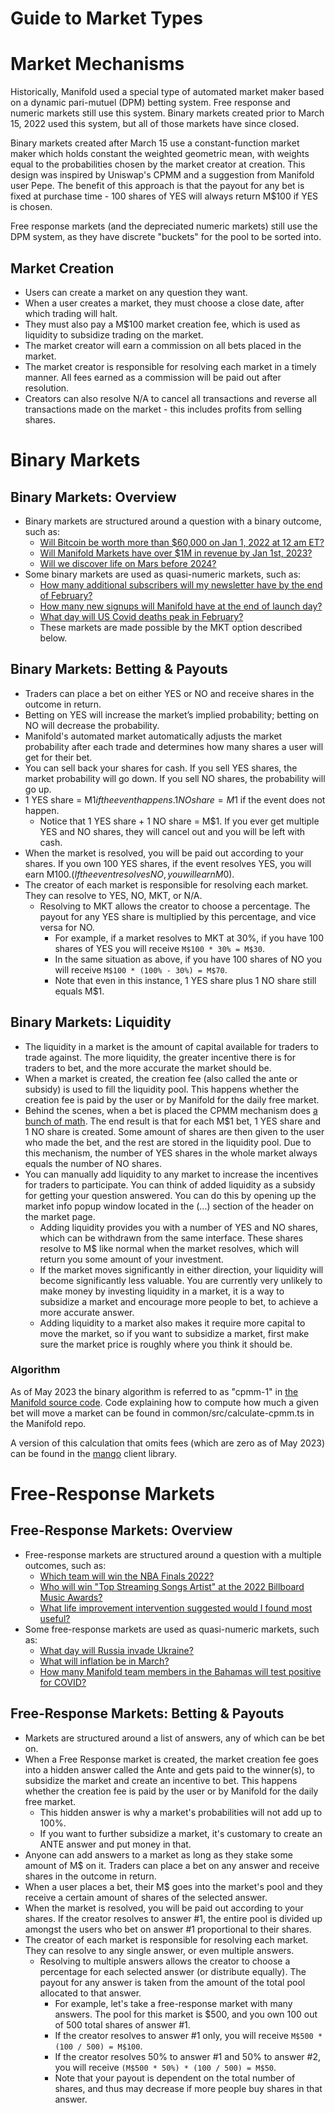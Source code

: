 # Guide to Market Types

# Market Mechanisms

Historically, Manifold used a special type of automated market maker based on a dynamic pari-mutuel (DPM) betting
system. Free response and numeric markets still use this system. Binary markets created prior to March 15, 2022 used
this system, but all of those markets have since closed.

Binary markets created after March 15 use a constant-function market maker which holds constant the weighted geometric
mean, with weights equal to the probabilities chosen by the market creator at creation. This design was inspired by
Uniswap's CPMM and a suggestion from Manifold user Pepe. The benefit of this approach is that the payout for any bet
is fixed at purchase time - 100 shares of YES will always return M$100 if YES is chosen.

Free response markets (and the depreciated numeric markets) still use the DPM system, as they have discrete "buckets"
for the pool to be sorted into.

## Market Creation

- Users can create a market on any question they want.
- When a user creates a market, they must choose a close date, after which trading will halt.
- They must also pay a M$100 market creation fee, which is used as liquidity to subsidize trading on the market.
- The market creator will earn a commission on all bets placed in the market.
- The market creator is responsible for resolving each market in a timely manner. All fees earned as a commission will be paid out after resolution.
- Creators can also resolve N/A to cancel all transactions and reverse all transactions made on the market - this includes profits from selling shares.

# Binary Markets

## Binary Markets: Overview

- Binary markets are structured around a question with a binary outcome, such as:
  - [Will Bitcoin be worth more than $60,000 on Jan 1, 2022 at 12 am ET?](https://manifold.markets/SG/will-bitcoin-be-worth-more-than-600)
  - [Will Manifold Markets have over $1M in revenue by Jan 1st, 2023?](https://manifold.markets/ManifoldMarkets/will-mantic-markets-have-over-1m)
  - [Will we discover life on Mars before 2024?](https://manifold.markets/LarsDoucet/will-we-discover-life-on-mars-befor)
- Some binary markets are used as quasi-numeric markets, such as:
  - [How many additional subscribers will my newsletter have by the end of February?](https://manifold.markets/Nu%C3%B1oSempere/how-many-additional-subscribers-wil)
  - [How many new signups will Manifold have at the end of launch day?](https://manifold.markets/ManifoldMarkets/how-many-new-signups-will-manifold)
  - [What day will US Covid deaths peak in February?](https://manifold.markets/JamesGrugett/what-day-will-us-covid-deaths-peak)
  - These markets are made possible by the MKT option described below.

## Binary Markets: Betting & Payouts

- Traders can place a bet on either YES or NO and receive shares in the outcome in return.
- Betting on YES will increase the market’s implied probability; betting on NO will decrease the probability.
- Manifold's automated market automatically adjusts the market probability after each trade and determines how many shares a user will get for their bet.
- You can sell back your shares for cash. If you sell YES shares, the market probability will go down. If you sell NO shares, the probability will go up.
- 1 YES share = M$1 if the event happens. 1 NO share = M$1 if the event does not happen.
  - Notice that 1 YES share + 1 NO share = M$1. If you ever get multiple YES and NO shares, they will cancel out and you will be left with cash.
- When the market is resolved, you will be paid out according to your shares. If you own 100 YES shares, if the event resolves YES, you will earn M$100. (If the event resolves NO, you will earn M$0).
- The creator of each market is responsible for resolving each market. They can resolve to YES, NO, MKT, or N/A.
  - Resolving to MKT allows the creator to choose a percentage. The payout for any YES share is multiplied by this percentage, and vice versa for NO.
    - For example, if a market resolves to MKT at 30%, if you have 100 shares of YES you will receive `M$100 * 30% = M$30`.
    - In the same situation as above, if you have 100 shares of NO you will receive `M$100 * (100% - 30%) = M$70`.
    - Note that even in this instance, 1 YES share plus 1 NO share still equals M$1.

## Binary Markets: Liquidity

- The liquidity in a market is the amount of capital available for traders to trade against. The more liquidity, the greater incentive there is for traders to bet, and the more accurate the market should be.
- When a market is created, the creation fee (also called the ante or subsidy) is used to fill the liquidity pool. This happens whether the creation fee is paid by the user or by Manifold for the daily free market.
- Behind the scenes, when a bet is placed the CPMM mechanism does [a bunch of math](http://bit.ly/maniswap). The end result is that for each M$1 bet, 1 YES share and 1 NO share is created. Some amount of shares are then given to the user who made the bet, and the rest are stored in the liquidity pool.
  Due to this mechanism, the number of YES shares in the whole market always equals the number of NO shares.
- You can manually add liquidity to any market to increase the incentives for traders to participate. You can think of added liquidity as a subsidy for getting your question answered. You can do this by opening up the market info popup window located in the (...) section of the header on the market page.
  - Adding liquidity provides you with a number of YES and NO shares, which can be withdrawn from the same interface. These shares resolve to M$ like normal when the market resolves, which will return you some amount of your investment.
  - If the market moves significantly in either direction, your liquidity will become significantly less valuable. You are currently very unlikely to make money by investing liquidity in a market, it is a way to subsidize a market and encourage more people to bet, to achieve a more accurate answer.
  - Adding liquidity to a market also makes it require more capital to move the market, so if you want to subsidize a market, first make sure the market price is roughly where you think it should be.

### Algorithm

As of May 2023 the binary algorithm is referred to as "cpmm-1" in [the Manifold
source code](https://github.com/manifoldmarkets/manifold). Code explaining
how to compute how much a given bet will move a market can be found in
common/src/calculate-cpmm.ts in the Manifold repo.

A version of this calculation that omits fees
(which are zero as of May 2023) can be found in the
[mango](https://github.com/kevinburke/mango/blob/main/algorithm.go) client
library.

# Free-Response Markets

## Free-Response Markets: Overview

- Free-response markets are structured around a question with a multiple outcomes, such as:
  - [Which team will win the NBA Finals 2022?](https://manifold.markets/howtodowtle/which-team-will-win-the-nba-finals)
  - [Who will win "Top Streaming Songs Artist" at the 2022 Billboard Music Awards?](https://manifold.markets/Predictor/who-will-win-top-streaming-songs-ar)
  - [What life improvement intervention suggested would I found most useful?](https://manifold.markets/vlad/what-life-improvement-intervention)
- Some free-response markets are used as quasi-numeric markets, such as:
  - [What day will Russia invade Ukraine?](https://manifold.markets/Duncan/what-day-will-russia-invade-ukraine)
  - [What will inflation be in March?](https://manifold.markets/ManifoldMarkets/what-will-inflation-be-in-march)
  - [How many Manifold team members in the Bahamas will test positive for COVID?](https://manifold.markets/Sinclair/how-many-manifold-team-members-in-t)

## Free-Response Markets: Betting & Payouts

- Markets are structured around a list of answers, any of which can be bet on.
- When a Free Response market is created, the market creation fee goes into a hidden answer called the Ante and gets paid to the winner(s), to subsidize the market and create an incentive to bet. This happens whether the creation fee is paid by the user or by Manifold for the daily free market.
  - This hidden answer is why a market's probabilities will not add up to 100%.
  - If you want to further subsidize a market, it's customary to create an ANTE answer and put money in that.
- Anyone can add answers to a market as long as they stake some amount of M$ on it. Traders can place a bet on any answer and receive shares in the outcome in return.
- When a user places a bet, their M$ goes into the market's pool and they receive a certain amount of shares of the selected answer.
- When the market is resolved, you will be paid out according to your shares. If the creator resolves to answer #1, the entire pool is divided up amongst the users who bet on answer #1 proportional to their shares.
- The creator of each market is responsible for resolving each market. They can resolve to any single answer, or even multiple answers.
  - Resolving to multiple answers allows the creator to choose a percentage for each selected answer (or distribute equally). The payout for any answer is taken from the amount of the total pool allocated to that answer.
    - For example, let's take a free-response market with many answers. The pool for this market is $500, and you own 100 out of 500 total shares of answer #1.
    - If the creator resolves to answer #1 only, you will receive `M$500 * (100 / 500) = M$100`.
    - If the creator resolves 50% to answer #1 and 50% to answer #2, you will receive `(M$500 * 50%) * (100 / 500) = M$50`.
    - Note that your payout is dependent on the total number of shares, and thus may decrease if more people buy shares in that answer.
